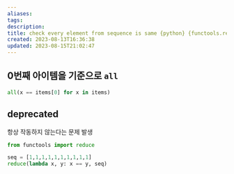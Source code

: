 ```yaml
---
aliases: 
tags: 
description:
title: check every element from sequence is same {python} {functools.reduce}
created: 2023-08-13T16:36:38
updated: 2023-08-15T21:02:47
---
```


## 0번째 아이템을 기준으로 `all`

```python
all(x == items[0] for x in items)
```

## deprecated

항상 작동하지 않는다는 문제 발생

```python
from functools import reduce

seq = [1,1,1,1,1,1,1,1,1,1]
reduce(lambda x, y: x == y, seq)
```
